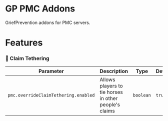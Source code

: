 # GP PMC Addons

GriefPrevention addons for PMC servers.

# Features

### 🐴 Claim Tethering

| Parameter                            | Description                                           | Type      | Default |
|--------------------------------------|-------------------------------------------------------|-----------|---------|
| `pmc.overrideClaimTethering.enabled` | Allows players to tie horses in other people's claims | `boolean` | `true`  |